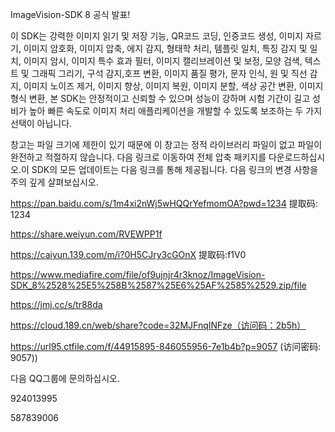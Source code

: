 ImageVision-SDK 8 공식 발표!

이 SDK는 강력한 이미지 읽기 및 저장 기능, QR코드 코딩, 인증코드 생성, 이미지 자르기, 이미지 암호화, 이미지 압축, 에지 감지, 형태학 처리, 템플릿 일치, 특징 감지 및 일치, 이미지 암시, 이미지 특수 효과 필터, 이미지 캘리브레이션 및 보정, 모양 검색, 텍스트 및 그래픽 그리기, 구석 감지,호프 변환, 이미지 품질 평가, 문자 인식, 원 및 직선 감지, 이미지 노이즈 제거, 이미지 향상, 이미지 복원, 이미지 분할, 색상 공간 변환, 이미지 형식 변환, 본 SDK는 안정적이고 신뢰할 수 있으며 성능이 강하며 시험 기간이 길고 성비가 높아 빠른 속도로 이미지 처리 애플리케이션을 개발할 수 있도록 보조하는 두 가지 선택이 아닙니다.

창고는 파일 크기에 제한이 있기 때문에 이 창고는 정적 라이브러리 파일이 없고 파일이 완전하고 적절하지 않습니다. 다음 링크로 이동하여 전체 압축 패키지를 다운로드하십시오.이 SDK의 모든 업데이트는 다음 링크를 통해 제공됩니다. 다음 링크의 변경 사항을 주의 깊게 살펴보십시오.

https://pan.baidu.com/s/1m4xi2nWj5wHQQrYefmomOA?pwd=1234 提取码: 1234

https://share.weiyun.com/RVEWPP1f

https://caiyun.139.com/m/i?0H5CJry3cGOnX 提取码:f1V0

https://www.mediafire.com/file/of9ujnjr4r3knoz/ImageVision-SDK_8%2528%25E5%258B%2587%25E6%25AF%2585%2529.zip/file

https://jmj.cc/s/tr88da

https://cloud.189.cn/web/share?code=32MJFnqINFze（访问码：2b5h）

https://url95.ctfile.com/f/44915895-846055956-7e1b4b?p=9057 (访问密码: 9057))

다음 QQ그룹에 문의하십시오.

924013995

587839006
